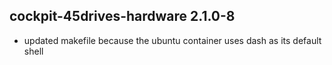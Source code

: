 ## cockpit-45drives-hardware 2.1.0-8

* updated makefile because the ubuntu container uses dash as its default shell
